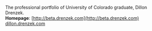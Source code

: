 
The professional portfolio of University of Colorado graduate, Dillon Drenzek. <br>
**Homepage**: [http://beta.drenzek.com](http://beta.drenzek.com)
[dillon.drenzek.com](http://dillon.drenzek.com)
